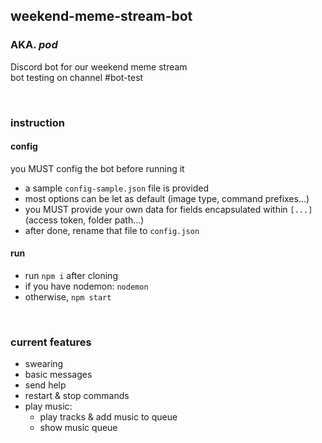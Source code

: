 ## weekend-meme-stream-bot

### AKA. *pod*
Discord bot for our weekend meme stream  
bot testing on channel #bot-test

<br>

### instruction
#### **config**
you MUST config the bot before running it
* a sample `config-sample.json` file is provided
* most options can be let as default (image type, command prefixes...)
* you MUST provide your own data for fields encapsulated within `[...]` (access token, folder path...)
* after done, rename that file to `config.json`

#### **run**
* run `npm i` after cloning
* if you have nodemon: `nodemon`
* otherwise,  `npm start`

<br>

### current features
* swearing
* basic messages
* send help
* restart & stop commands
* play music:
  + play tracks & add music to queue
  + show music queue
